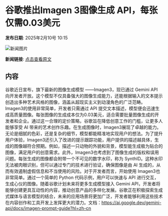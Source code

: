 # 谷歌推出Imagen 3图像生成 API，每张仅需0.03美元

**发布日期**: 2025年2月10号 10:15

![新闻图片](https://pic.chinaz.com/thumb/2025/0210/25021010140259574893.jpg)

**新闻链接**: [点击查看原文](https://www.aibase.com/zh/news/15194)

## 内容

谷歌近日宣布，旗下最新的图像生成模型 ——Imagen3，现已通过 Gemini API 向开发者开放。这个模型不仅具备强大的图像生成能力，还能根据输入的文本提示创造出多种艺术风格的图像，涵盖从超现实主义到动漫角色的广泛范畴。Imagen3的使用非常简单，开发者只需通过 API 提交文本描述，模型便会迅速生成高质量图像。每张图像的生成成本仅为0.03美元，适合需要批量图像生成的开发者和企业。通过这一合理的定价策略，谷歌旨在降低创意工作的门槛，让更多人能够享受 AI 带来的艺术创作乐趣。在生成图像时，Imagen3展现了卓越的能力。无论是细腻的色彩，还是复杂的细节，模型都能精准地实现用户的想法。为了提升用户体验，Imagen3还引入了改进的提示跟踪功能，用户提供的描述越具体，生成的图像越符合预期。例如，描述一只动物的外貌和背景，模型能生成极为贴合的图像，满足用户的创意需求。此外，Imagen3也考虑到了图像生成的版权和误用问题。每张生成的图像都会附带一个不可见的数字水印，称为 SynthID。这种水印无法被肉眼识别，但可以通过专门的技术进行验证，确保图像是由 AI 生成的，从而有效遏制虚假信息和不当使用的风险。对于开发者而言，开始使用 Imagen3也非常简单。通过一个简单的 Python 代码示例，用户可以快速与 API 进行交互，生成心仪的图像。随着谷歌计划未来将更多生成模型接入 Gemini API，开发者将能够创建更具互动性的内容，推动创意产品的多样化发展。谷歌正在积极探索生成式媒体与语言模型的结合，未来的应用场景将更加广泛，开发者能够利用这些技术在内容创作和工具开发上发挥更大的潜力。文档：https://ai.google.dev/gemini-api/docs/imagen-prompt-guide?hl=zh-cn
